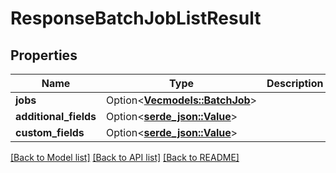 # ResponseBatchJobListResult

## Properties

Name | Type | Description | Notes
------------ | ------------- | ------------- | -------------
**jobs** | Option<[**Vec<models::BatchJob>**](Batch_Job.md)> |  | [optional]
**additional_fields** | Option<[**serde_json::Value**](.md)> |  | [optional]
**custom_fields** | Option<[**serde_json::Value**](.md)> |  | [optional]

[[Back to Model list]](../README.md#documentation-for-models) [[Back to API list]](../README.md#documentation-for-api-endpoints) [[Back to README]](../README.md)


